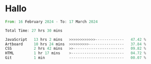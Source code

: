 # Hallo
<!--START_SECTION:waka-->

```rust
From: 16 February 2024 - To: 17 March 2024

Total Time: 27 hrs 30 mins

JavaScript   13 hrs 2 mins   >>>>>>>>>>>>-------------   47.42 %
Artboard     10 hrs 24 mins  >>>>>>>>>----------------   37.84 %
CSS          2 hrs 42 mins   >>-----------------------   09.82 %
HTML         1 hr 17 mins    >------------------------   04.72 %
Git          1 min           -------------------------   00.07 %
```

<!--END_SECTION:waka-->
